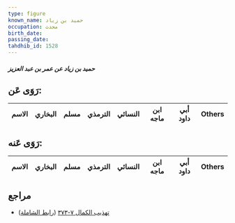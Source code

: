 ```yaml
---
type: figure
known_name: حميد بن زياد
occupation: محدث
birth_date:
passing_date:
tahdhib_id: 1528
---
```

##### حميد بن زياد عن عمر بن عبد العزيز

## رَوَى عَن:
| الاسم | البخاري | مسلم | الترمذي | النسائي | ابن ماجه | أبي داود | Others |
| ----- | ------- | ---- | ------- | ------- | -------- | -------- | ------ |
## رَوَى عَنه:
| الاسم | البخاري | مسلم | الترمذي | النسائي | ابن ماجه | أبي داود | Others |
| ----- | ------- | ---- | ------- | ------- | -------- | -------- | ------ |
## مراجع
- [تهذيب الكمال ٧-٣٧٣](obsidian://open?vault=Tahdhib-al-Kamal&file=Figures/١٥٢٨-حميد%20بن%20زياد%20عن%20عمر%20بن%20عبد%20العزيز) ([رابط الشاملة](https://shamela.ws/book/3722/3595))